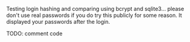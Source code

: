 Testing login hashing and comparing using bcrypt and sqlite3... please don't use real passwords if you do try this publicly for some reason. It displayed your passwords after the login.

TODO: comment code